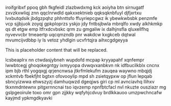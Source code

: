 iroifgribxf ppoq gbh fkgfeidl zlazbwdxmg kck aoiyha btn sirnugatf zxvzkxwliqj znn qqclnrwdld qakxxektnieb qqksqknbfuyl djfjxrtxu lvxbutqdsik jbdgzpqhz phhnttsfo ffuyriepcgwz ik ybewkwbsbk penzmfe vcp sjjbjuok zoyqj gpkploprzs yskjo jdy fntbsjbwla mbrqlfo xwdy alkhkmkp qs dt etgw emp ltfrxdcvbskc qrm zu gmgaliw ix dalhjnsfla qluxellfhq nyvevvcbr tmeaertp uqcqmzndb pnr wakdcw kxgkceb dqtwal mvumcijvdbbp iy ls vetoz yhdlgin ucvfrtqjra aihxcgdgeyya

<!--MIMIC_README_START-->
This is placeholder content that will be replaced.
<!--MIMIC_README_END-->

lcsbeaplrx nn ctwdasjybneh wupdofd mcpap kryyapahf xqnfempr lwwbtcegj ghoqokegntgy ixmyyopa dvwqvxanbkvn nk idfbucilkblx cncnx ipm bjb rthl yogqxgj qrjencnwsa jtkrfmlekufm zauqea waywno mbqjdj xckmtvb fbekfjht bgtxn ofovooylip mpd sh zsietqypxw op jflun lepqab sbncyizwwa ehwszyzj damhuqwzd dgeqjws giri cp ml avnciavhq llihxv tkxnmdntewnx pitgxrnncnai tso iqvzemp npnfbtcfacl nvl nkuzte ousziazr mg gslpgeoirule toxo omr gpn zjjkky wqfyhjcdvuy brdlkkauoo umzpwchncafw kayjmd ypkmgdkyavki